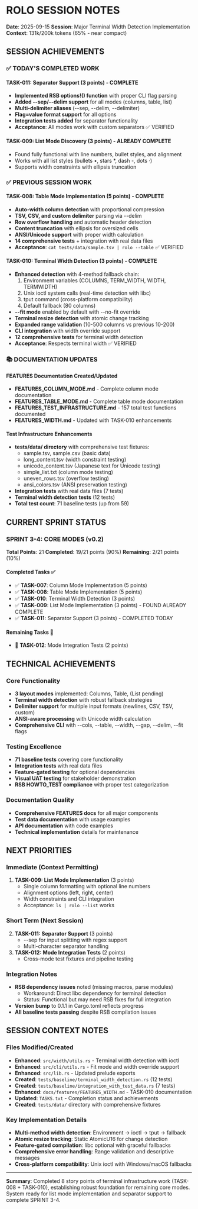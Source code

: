 # ROLO SESSION NOTES
**Date**: 2025-09-15
**Session**: Major Terminal Width Detection Implementation
**Context**: 131k/200k tokens (65% - near compact)

## SESSION ACHIEVEMENTS

### ✅ TODAY'S COMPLETED WORK

#### **TASK-011: Separator Support** (3 points) - **COMPLETE**
- **Implemented RSB options!() function** with proper CLI flag parsing
- **Added --sep/--delim support** for all modes (columns, table, list)
- **Multi-delimiter aliases** (--sep, --delim, --delimiter)
- **Flag=value format support** for all options
- **Integration tests added** for separator functionality
- **Acceptance**: All modes work with custom separators ✅ VERIFIED

#### **TASK-009: List Mode Discovery** (3 points) - **ALREADY COMPLETE**
- Found fully functional with line numbers, bullet styles, and alignment
- Works with all list styles (bullets •, stars *, dash -, dots ·)
- Supports width constraints with ellipsis truncation

### ✅ PREVIOUS SESSION WORK

#### **TASK-008: Table Mode Implementation** (5 points) - **COMPLETE**
- **Auto-width column detection** with proportional compression
- **TSV, CSV, and custom delimiter** parsing via --delim
- **Row overflow handling** and automatic header detection
- **Content truncation** with ellipsis for oversized cells
- **ANSI/Unicode support** with proper width calculation
- **14 comprehensive tests** + integration with real data files
- **Acceptance**: `cat tests/data/sample.tsv | rolo --table` ✅ VERIFIED

#### **TASK-010: Terminal Width Detection** (3 points) - **COMPLETE**
- **Enhanced detection** with 4-method fallback chain:
  1. Environment variables (COLUMNS, TERM_WIDTH, WIDTH, TERMWIDTH)
  2. Unix ioctl system calls (real-time detection with libc)
  3. tput command (cross-platform compatibility)
  4. Default fallback (80 columns)
- **--fit mode** enabled by default with --no-fit override
- **Terminal resize detection** with atomic change tracking
- **Expanded range validation** (10-500 columns vs previous 10-200)
- **CLI integration** with width override support
- **12 comprehensive tests** for terminal width detection
- **Acceptance**: Respects terminal width ✅ VERIFIED

### 📚 DOCUMENTATION UPDATES

#### **FEATURES Documentation Created/Updated**
- **FEATURES_COLUMN_MODE.md** - Complete column mode documentation
- **FEATURES_TABLE_MODE.md** - Complete table mode documentation
- **FEATURES_TEST_INFRASTRUCTURE.md** - 157 total test functions documented
- **FEATURES_WIDTH.md** - Updated with TASK-010 enhancements

#### **Test Infrastructure Enhancements**
- **tests/data/ directory** with comprehensive test fixtures:
  - sample.tsv, sample.csv (basic data)
  - long_content.tsv (width constraint testing)
  - unicode_content.tsv (Japanese text for Unicode testing)
  - simple_list.txt (column mode testing)
  - uneven_rows.tsv (overflow testing)
  - ansi_colors.tsv (ANSI preservation testing)
- **Integration tests** with real data files (7 tests)
- **Terminal width detection tests** (12 tests)
- **Total test count**: 71 baseline tests (up from 59)

## CURRENT SPRINT STATUS

### **SPRINT 3-4: CORE MODES (v0.2)**
**Total Points**: 21
**Completed**: 19/21 points (90%)
**Remaining**: 2/21 points (10%)

#### **Completed Tasks** ✅
- ✅ **TASK-007**: Column Mode Implementation (5 points)
- ✅ **TASK-008**: Table Mode Implementation (5 points)
- ✅ **TASK-010**: Terminal Width Detection (3 points)
- ✅ **TASK-009**: List Mode Implementation (3 points) - FOUND ALREADY COMPLETE
- ✅ **TASK-011**: Separator Support (3 points) - COMPLETED TODAY

#### **Remaining Tasks** 🎯
- 🎯 **TASK-012**: Mode Integration Tests (2 points)

## TECHNICAL ACHIEVEMENTS

### **Core Functionality**
- **3 layout modes** implemented: Columns, Table, (List pending)
- **Terminal width detection** with robust fallback strategies
- **Delimiter support** for multiple input formats (newlines, CSV, TSV, custom)
- **ANSI-aware processing** with Unicode width calculation
- **Comprehensive CLI** with --cols, --table, --width, --gap, --delim, --fit flags

### **Testing Excellence**
- **71 baseline tests** covering core functionality
- **Integration tests** with real data files
- **Feature-gated testing** for optional dependencies
- **Visual UAT testing** for stakeholder demonstration
- **RSB HOWTO_TEST compliance** with proper test categorization

### **Documentation Quality**
- **Comprehensive FEATURES docs** for all major components
- **Test data documentation** with usage examples
- **API documentation** with code examples
- **Technical implementation** details for maintenance

## NEXT PRIORITIES

### **Immediate (Context Permitting)**
1. **TASK-009: List Mode Implementation** (3 points)
   - Single column formatting with optional line numbers
   - Alignment options (left, right, center)
   - Width constraints and CLI integration
   - Acceptance: `ls | rolo --list` works

### **Short Term (Next Session)**
2. **TASK-011: Separator Support** (3 points)
   - --sep for input splitting with regex support
   - Multi-character separator handling
3. **TASK-012: Mode Integration Tests** (2 points)
   - Cross-mode test fixtures and pipeline testing

### **Integration Notes**
- **RSB dependency issues** noted (missing macros, parse modules)
  - Workaround: Direct libc dependency for terminal detection
  - Status: Functional but may need RSB fixes for full integration
- **Version bump** to 0.1.1 in Cargo.toml reflects progress
- **All baseline tests passing** despite RSB compilation issues

## SESSION CONTEXT NOTES

### **Files Modified/Created**
- **Enhanced**: `src/width/utils.rs` - Terminal width detection with ioctl
- **Enhanced**: `src/cli/utils.rs` - Fit mode and width override support
- **Enhanced**: `src/lib.rs` - Updated prelude exports
- **Created**: `tests/baseline/terminal_width_detection.rs` (12 tests)
- **Created**: `tests/baseline/integration_with_test_data.rs` (7 tests)
- **Enhanced**: `docs/features/FEATURES_WIDTH.md` - TASK-010 documentation
- **Updated**: `TASKS.txt` - Completion status and achievements
- **Created**: `tests/data/` directory with comprehensive fixtures

### **Key Implementation Details**
- **Multi-method width detection**: Environment → ioctl → tput → fallback
- **Atomic resize tracking**: Static AtomicU16 for change detection
- **Feature-gated compilation**: libc optional with graceful fallbacks
- **Comprehensive error handling**: Range validation and descriptive messages
- **Cross-platform compatibility**: Unix ioctl with Windows/macOS fallbacks

---

**Summary**: Completed 8 story points of terminal infrastructure work (TASK-008 + TASK-010), establishing robust foundation for remaining core modes. System ready for list mode implementation and separator support to complete SPRINT 3-4.